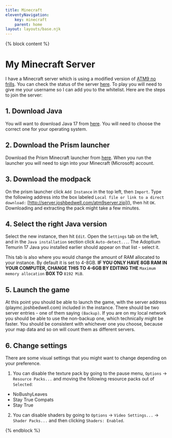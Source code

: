 ```yaml
---
title: Minecraft
eleventyNavigation:
    key: minecraft
    parent: home
layout: layouts/base.njk
---
```


{% block content %}

<div class="row justify-content-center">
    <div class="generic-col">

# My Minecraft Server

I have a Minecraft server which is using a modified version of [ATM9 no frills](https://www.curseforge.com/minecraft/modpacks/all-the-mods-9-no-frills). You can check the status of the server [here](https://mcsrvstat.us/server/playmc.joshbedwell.com). To play you will need to give me your username so I can add you to the whitelist. Here are the steps to join the server:

## 1. Download Java

You will want to download Java 17 from [here](https://adoptium.net/temurin/releases/?package=jre&version=17). You will need to choose the correct one for your operating system. 

## 2. Download the Prism launcher

Download the Prism Minecraft launcher from [here](https://prismlauncher.org/download/). When you run the launcher you will need to sign into your Minecraft (Microsoft) account. 

## 3. Download the modpack

On the prism launcher click `Add Instance` in the top left, then `Import`. Type the following address into the box labeled `Local file or link to a direct download:` [http://server.joshbedwell.com/atm9server.zip](), then hit `OK`. Downloading and extracting the pack might take a few minutes. 

## 4. Select the right Java version

Select the new instance, then hit `Edit`. Open the `Settings` tab on the left, and in the `Java installation` section click `Auto-detect...`. The Adoptium Temurin 17 Java you installed earlier should appear on that list - select it.

This tab is also where you would change the amount of RAM allocated to your instance. By default it is set to 4-8GB. **IF YOU ONLY HAVE 8GB RAM IN YOUR COMPUTER, CHANGE THIS TO 4-6GB BY EDITING THE** `Maximum memory allocation` **BOX TO** `8192 MiB`.

## 5. Launch the game

At this point you should be able to launch the game, with the server address (playmc.joshbedwell.com) included in the instance. There should be two server entries - one of them saying `(Backup)`. If you are on my local network you should be able to use the non-backup one, which technically might be faster. You should be consistent with whichever one you choose, because your map data and so on will count them as different servers. 

## 6. Change settings

There are some visual settings that you might want to change depending on your preference. 

1. You can disable the texture pack by going to the pause menu, `Options` -> `Resource Packs...` and moving the following resource packs out of `Selected`:
- NoBushyLeaves
- Stay True Compats
- Stay True

2. You can disable shaders by going to `Options` -> `Video Settings...` -> `Shader Packs...` and then clicking `Shaders: Enabled`.

    </div>
</div>

{% endblock %}
